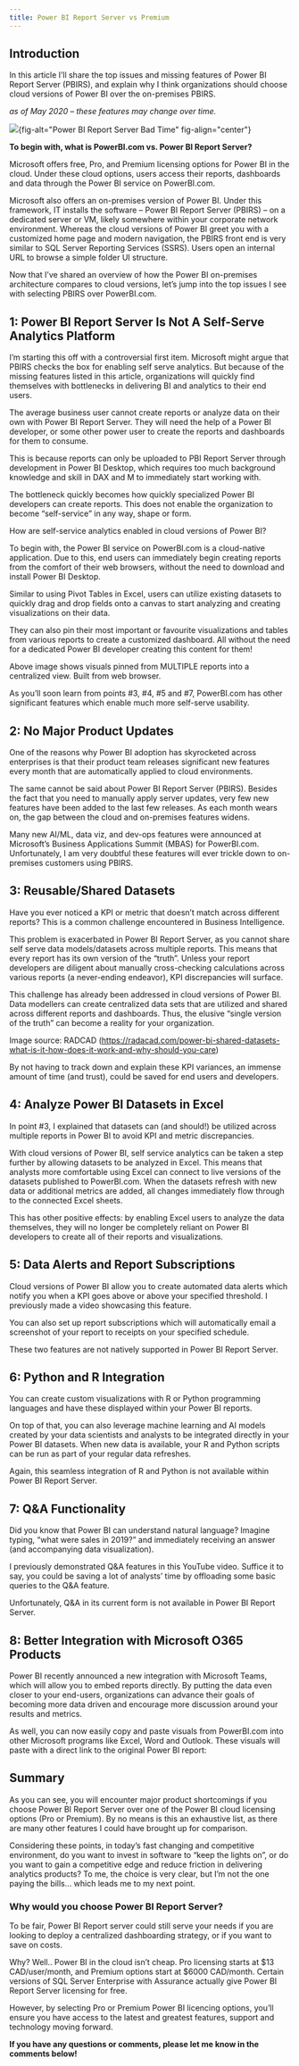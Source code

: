 ```yaml
---
title: Power BI Report Server vs Premium
---
```



## Introduction

In this article I’ll share the top issues and missing features of Power BI Report Server (PBIRS), and explain why I think organizations should choose cloud versions of Power BI over the on-premises PBIRS.

_as of May 2020 – these features may change over time._

![](/posts/images/pbi-south-park.png){fig-alt="Power BI Report Server Bad Time" fig-align="center"}

**To begin with, what is PowerBI.com vs. Power BI Report Server?**

Microsoft offers free, Pro, and Premium licensing options for Power BI in the cloud. Under these cloud options, users access their reports, dashboards and data through the Power BI service on PowerBI.com.

Microsoft also offers an on-premises version of Power BI. Under this framework, IT installs the software – Power BI Report Server (PBIRS) – on a dedicated server or VM, likely somewhere within your corporate network environment. Whereas the cloud versions of Power BI greet you with a customized home page and modern navigation, the PBIRS front end is very similar to SQL Server Reporting Services (SSRS). Users open an internal URL to browse a simple folder UI structure. 

Now that I’ve shared an overview of how the Power BI on-premises architecture compares to cloud versions, let’s jump into the top issues I see with selecting PBIRS over PowerBI.com.

## 1: Power BI Report Server Is Not A Self-Serve Analytics Platform
I’m starting this off with a controversial first item. Microsoft might argue that PBIRS checks the box for enabling self serve analytics. But because of the missing features listed in this article, organizations will quickly find themselves with bottlenecks in delivering BI and analytics to their end users.

The average business user cannot create reports or analyze data on their own with Power BI Report Server. They will need the help of a Power BI developer, or some other power user to create the reports and dashboards for them to consume. 

This is because reports can only be uploaded to PBI Report Server through development in Power BI Desktop, which requires too much background knowledge and skill in DAX and M to immediately start working with.

The bottleneck quickly becomes how quickly specialized Power BI developers can create reports. This does not enable the organization to become “self-service” in any way, shape or form.


How are self-service analytics enabled in cloud versions of Power BI?

To begin with, the Power BI service on PowerBI.com is a cloud-native application. Due to this, end users can immediately begin creating reports from the comfort of their web browsers, without the need to download and install Power BI Desktop.

Similar to using Pivot Tables in Excel, users can utilize existing datasets to quickly drag and drop fields onto a canvas to start analyzing and creating visualizations on their data.


They can also pin their most important or favourite visualizations and tables from various reports to create a customized dashboard. All without the need for a dedicated Power BI developer creating this content for them!


Above image shows visuals pinned from MULTIPLE reports into a centralized view. Built from web browser.

As you’ll soon learn from points #3, #4, #5 and #7, PowerBI.com has other significant features which enable much more self-serve usability. 

## 2: No Major Product Updates 
One of the reasons why Power BI adoption has skyrocketed across enterprises is that their product team releases significant new features every month that are automatically applied to cloud environments.

The same cannot be said about Power BI Report Server (PBIRS). Besides the fact that you need to manually apply server updates, very few new features have been added to the last few releases. As each month wears on, the gap between the cloud and on-premises features widens. 

Many new AI/ML, data viz, and dev-ops features were announced at Microsoft’s Business Applications Summit (MBAS) for PowerBI.com. Unfortunately, I am very doubtful these features will ever trickle down to on-premises customers using PBIRS. 


## 3: Reusable/Shared Datasets
Have you ever noticed a KPI or metric that doesn’t match across different reports? This is a common challenge encountered in Business Intelligence.

This problem is exacerbated in Power BI Report Server, as you cannot share self serve data models/datasets across multiple reports. This means that every report has its own version of the “truth”. Unless your report developers are diligent about manually cross-checking calculations across various reports (a never-ending endeavor), KPI discrepancies will surface. 

This challenge has already been addressed in cloud versions of Power BI. Data modellers can create centralized data sets that are utilized and shared across different reports and dashboards. Thus, the elusive “single version of the truth” can become a reality for your organization. 


Image source: RADCAD (https://radacad.com/power-bi-shared-datasets-what-is-it-how-does-it-work-and-why-should-you-care)

By not having to track down and explain these KPI variances, an immense amount of time (and trust), could be saved for end users and developers.


## 4: Analyze Power BI Datasets in Excel
In point #3, I explained that datasets can (and should!) be utilized across multiple reports in Power BI to avoid KPI and metric discrepancies. 

With cloud versions of Power BI, self service analytics can be taken a step further by allowing datasets to be analyzed in Excel. This means that analysts more comfortable using Excel can connect to live versions of the datasets published to PowerBI.com. When the datasets refresh with new data or additional metrics are added, all changes immediately flow through to the connected Excel sheets. 

This has other positive effects: by enabling Excel users to analyze the data themselves, they will no longer be completely reliant on Power BI developers to create all of their reports and visualizations.



## 5: Data Alerts and Report Subscriptions 
Cloud versions of Power BI allow you to create automated data alerts which notify you when a KPI goes above or above your specified threshold. I previously made a video showcasing this feature.


You can also set up report subscriptions which will automatically email a screenshot of your report to receipts on your specified schedule.


These two features are not natively supported in Power BI Report Server. 

## 6: Python and R Integration
You can create custom visualizations with R or Python programming languages and have these displayed within your Power BI reports.


On top of that, you can also leverage machine learning and AI models created by your data scientists and analysts to be integrated directly in your Power BI datasets. When new data is available, your R and Python scripts can be run as part of your regular data refreshes. 


Again, this seamless integration of R and Python is not available within Power BI Report Server.

## 7: Q&A Functionality
Did you know that Power BI can understand natural language? Imagine typing, “what were sales in 2019?” and immediately receiving an answer (and accompanying data visualization).

I previously demonstrated Q&A features in this YouTube video. Suffice it to say, you could be saving a lot of analysts’ time by offloading some basic queries to the Q&A feature. 


Unfortunately, Q&A in its current form is not available in Power BI Report Server. 

## 8: Better Integration with Microsoft O365 Products 
Power BI recently announced a new integration with Microsoft Teams, which will allow you to embed reports directly. By putting the data even closer to your end-users, organizations can advance their goals of becoming more data driven and encourage more discussion around your results and metrics.


As well, you can now easily copy and paste visuals from PowerBI.com into other Microsoft programs like Excel, Word and Outlook. These visuals will paste with a direct link to the original Power BI report:


## Summary
As you can see, you will encounter major product shortcomings if you choose Power BI Report Server over one of the Power BI cloud licensing options (Pro or Premium). By no means is this an exhaustive list, as there are many other features I could have brought up for comparison.

Considering these points, in today’s fast changing and competitive environment, do you want to invest in software to “keep the lights on”, or do you want to gain a competitive edge and reduce friction in delivering analytics products? To me, the choice is very clear, but I’m not the one paying the bills… which leads me to my next point.

### Why would you choose Power BI Report Server?

To be fair, Power BI Report server could still serve your needs if you are looking to deploy a centralized dashboarding strategy, or if you want to save on costs.

Why? Well.. Power BI in the cloud isn’t cheap. Pro licensing starts at $13 CAD/user/month, and Premium options start at $6000 CAD/month. Certain versions of SQL Server Enterprise with Assurance actually give Power BI Report Server licensing for free. 

However, by selecting Pro or Premium Power BI licencing options, you’ll ensure you have access to the latest and greatest features, support and technology moving forward. 

**If you have any questions or comments, please let me know in the comments below!**